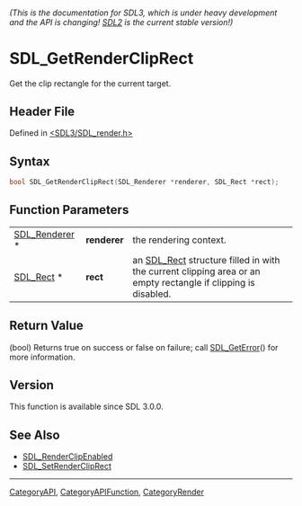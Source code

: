 ###### (This is the documentation for SDL3, which is under heavy development and the API is changing! [SDL2](https://wiki.libsdl.org/SDL2/) is the current stable version!)
# SDL_GetRenderClipRect

Get the clip rectangle for the current target.

## Header File

Defined in [<SDL3/SDL_render.h>](https://github.com/libsdl-org/SDL/blob/main/include/SDL3/SDL_render.h)

## Syntax

```c
bool SDL_GetRenderClipRect(SDL_Renderer *renderer, SDL_Rect *rect);
```

## Function Parameters

|                                |              |                                                                                                                           |
| ------------------------------ | ------------ | ------------------------------------------------------------------------------------------------------------------------- |
| [SDL_Renderer](SDL_Renderer) * | **renderer** | the rendering context.                                                                                                    |
| [SDL_Rect](SDL_Rect) *         | **rect**     | an [SDL_Rect](SDL_Rect) structure filled in with the current clipping area or an empty rectangle if clipping is disabled. |

## Return Value

(bool) Returns true on success or false on failure; call
[SDL_GetError](SDL_GetError)() for more information.

## Version

This function is available since SDL 3.0.0.

## See Also

- [SDL_RenderClipEnabled](SDL_RenderClipEnabled)
- [SDL_SetRenderClipRect](SDL_SetRenderClipRect)

----
[CategoryAPI](CategoryAPI), [CategoryAPIFunction](CategoryAPIFunction), [CategoryRender](CategoryRender)

